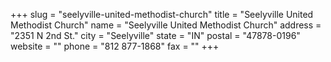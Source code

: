 +++
slug = "seelyville-united-methodist-church"
title = "Seelyville United Methodist Church"
name = "Seelyville United Methodist Church"
address = "2351 N 2nd St."
city = "Seelyville"
state = "IN"
postal = "47878-0196"
website = ""
phone = "812 877-1868"
fax = ""
+++
